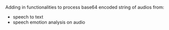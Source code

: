 Adding in functionalities to process base64 encoded string of audios from:
- speech to text
- speech emotion analysis on audio

